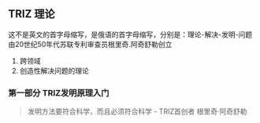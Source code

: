 ## TRIZ 理论
这不是英文的首字母缩写，是俄语的首字母缩写，分别是：理论-解决-发明-问题
由20世纪50年代苏联专利审查员根里奇.阿奇舒勒创立

1. 跨领域
2. 创造性解决问题的理论

### 第一部分 TRIZ发明原理入门
> 发明方法要符合科学，而且必须符合科学 - TRIZ首创者 根里奇·阿奇舒勒

